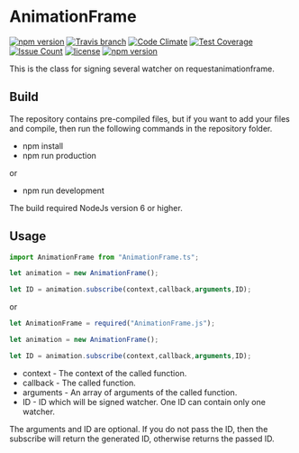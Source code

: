 
# AnimationFrame

[![npm version](https://badge.fury.io/js/AnimationFrame.svg)](https://github.com/CrazySquirrel/AnimationFrame)
[![Travis branch](https://img.shields.io/travis/CrazySquirrel/AnimationFrame/master.svg)](https://github.com/CrazySquirrel/AnimationFrame)
[![Code Climate](https://codeclimate.com/github/CrazySquirrel/AnimationFrame/badges/gpa.svg)](https://codeclimate.com/github/CrazySquirrel/AnimationFrame)
[![Test Coverage](https://codeclimate.com/github/CrazySquirrel/AnimationFrame/badges/coverage.svg)](https://codeclimate.com/github/CrazySquirrel/AnimationFrame/coverage)
[![Issue Count](https://codeclimate.com/github/CrazySquirrel/AnimationFrame/badges/issue_count.svg)](https://codeclimate.com/github/CrazySquirrel/AnimationFrame)
[![license](https://img.shields.io/github/license/CrazySquirrel/AnimationFrame.svg)](https://github.com/CrazySquirrel/AnimationFrame)
[![npm version](https://img.shields.io/badge/donate-%E2%99%A5-red.svg)](http://crazysquirrel.ru/support/)

This is the class for signing several watcher on requestanimationframe.

## Build

The repository contains pre-compiled files, but if you want to add your files and compile,
then run the following commands in the repository folder.

* npm install
* npm run production

or

* npm run development

The build required NodeJs version 6 or higher.

## Usage

```TypeScript
import AnimationFrame from "AnimationFrame.ts";

let animation = new AnimationFrame();

let ID = animation.subscribe(context,callback,arguments,ID);
```

or

```JavaScript
let AnimationFrame = required("AnimationFrame.js");

let animation = new AnimationFrame();

let ID = animation.subscribe(context,callback,arguments,ID);
```

* context - The context of the called function.
* callback - The called function.
* arguments - An array of arguments of the called function.
* ID - ID which will be signed watcher. One ID can contain only one watcher.

The arguments and ID are optional. If you do not pass the ID, then the subscribe will return
the generated ID, otherwise returns the passed ID.